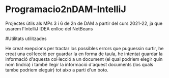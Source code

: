 # Programacio2nDAM-IntelliJ
Projectes útils als MPs 3 i 6 de 2n de DAM a partir del curs 2021-22, ja que usarem l'IntelliJ IDEA enlloc del NetBeans


#Utilitats utilitzades

He creat exepcions per tractar los possibles errors que puguessin surtir, he creat una col·lecció per guardar la en forma de taula, he intentat guardar la informació d'aquesta col·lecció a un document (el qual podriem elegir quin nom tindria) i també llegir la informació d'aquest documents (los quals tambe podriem eleguir) tot aixo a parti d'un boto. 
